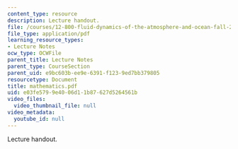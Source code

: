 ```yaml
---
content_type: resource
description: Lecture handout.
file: /courses/12-800-fluid-dynamics-of-the-atmosphere-and-ocean-fall-2004/e03fe5799e4006d11b87627d5264561b_mathematics.pdf
file_type: application/pdf
learning_resource_types:
- Lecture Notes
ocw_type: OCWFile
parent_title: Lecture Notes
parent_type: CourseSection
parent_uid: e9bc603b-ee9e-6391-f123-9ed7bb379805
resourcetype: Document
title: mathematics.pdf
uid: e03fe579-9e40-06d1-1b87-627d5264561b
video_files:
  video_thumbnail_file: null
video_metadata:
  youtube_id: null
---
```

Lecture handout.